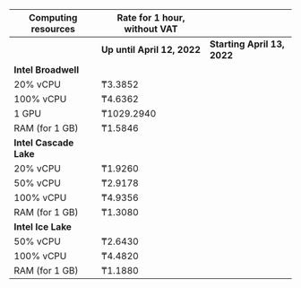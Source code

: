 | Computing resources    | Rate for 1 hour, without VAT | |
|------------------------|------------------------------|---|
| | **Up until April 12, 2022** | **Starting April 13, 2022** |
| **Intel Broadwell**                                   | |
| 20% vCPU               | ₸3.3852                      | |
| 100% vCPU              | ₸4.6362                      | |
| 1 GPU                  | ₸1029.2940                   | |
| RAM (for 1 GB)         | ₸1.5846                      | |
| **Intel Cascade Lake**                                | |
| 20% vCPU               | ₸1.9260                      | |
| 50% vCPU               | ₸2.9178                      | |
| 100% vCPU              | ₸4.9356                      | |
| RAM (for 1 GB)         | ₸1.3080                      | |
| **Intel Ice Lake**                                    | |
| 50% vCPU               | ₸2.6430                      | |
| 100% vCPU              | ₸4.4820                      | |
| RAM (for 1 GB)         | ₸1.1880                      | |
